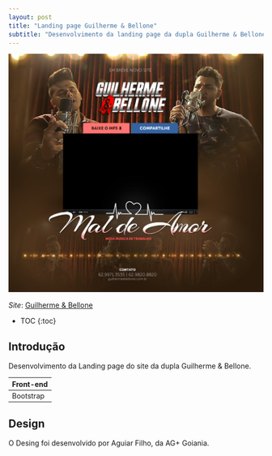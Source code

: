 ```yaml
---
layout: post
title: "Landing page Guilherme & Bellone"
subtitle: "Desenvolvimento da landing page da dupla Guilherme & Bellone."
---
```


![Guilherme & Bellone](/images/projects/gustavobellone/land-gustavobellone.png)

*Site*: [Guilherme & Bellone](http://guilhermeebellone.com.br)

* TOC
{:toc}

## Introdução

Desenvolvimento da Landing page do site da dupla Guilherme & Bellone.

| Front-end     |
|---------------|
| Bootstrap|

## Design

O Desing foi desenvolvido por Aguiar Filho, da AG+ Goiania.
